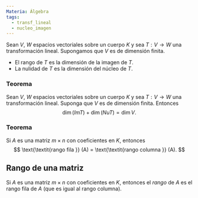 ```yaml
---
Materia: Álgebra
tags:
  - transf_lineal
  - nucleo_imagen
---
```

Sean $V$, $W$ espacios vectoriales sobre un cuerpo $K$ y sea $T:V \to W$ una transformación lineal. Supongamos que $V$ es de dimensión finita.
- El rango de $T$ es la dimensión de la imagen de $T$.
- La nulidad de $T$ es la dimensión del núcleo  de $T$.
### Teorema
Sean $V$, $W$ espacios vectoriales sobre un cuerpo $K$ y sea $T:V \to W$ una transformación lineal. Suponga que $V$ es de dimensión finita. Entonces  $$\dim (Im T) + \dim (Nu T) = \dim V. $$


### Teorema 
Si $A$ es una matriz $m \times n$ con coeficientes  en $K$, entonces $$ \text{\textit{rango fila }} (A) = \text{\textit{rango  columna }} (A). $$


## Rango de una matriz
Si $A$ es una matriz $m \times n$ con coeficientes  en $K$,  entonces el *rango* de $A$ es el rango fila de $A$ (que es igual al rango columna).
